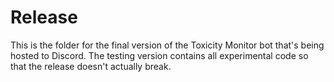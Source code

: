 # Release

This is the folder for the final version of the Toxicity Monitor bot that's being hosted to Discord. The testing version contains all experimental code so that the release doesn't actually break.